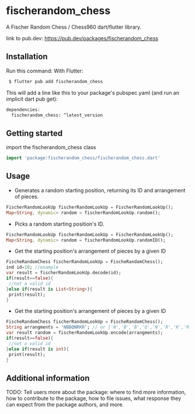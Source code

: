 # fischerandom_chess

A Fischer Random Chess / Chess960 dart/flutter library.

link to pub.dev:
https://pub.dev/packages/fischerandom_chess

## Installation

Run this command:
With Flutter:

```bash
 $ flutter pub add fischerandom_chess
```
This will add a line like this to your package's pubspec.yaml (and run an implicit dart pub get):

```bash
dependencies:
  fischerandom_chess: ^latest_version
```


## Getting started

import the fischerandom_chess class 

```dart
import 'package:fischerandom_chess/fischerandom_chess.dart' 
```


## Usage

- Generates a random starting position, returning its ID and arrangement of pieces.

```dart
FischerRandomLookUp fischerRandomLookUp = FischerRandomLookUp();
Map<String, dynamic> random = fischerRandomLookUp.random();
```

- Picks a random starting position's ID.

```dart
FischerRandomLookUp fischerRandomLookUp = FischerRandomLookUp();
Map<String, dynamic> random = fischerRandomLookUp.randomID();
```

- Get the starting position's arrangement of pieces by a given ID

```dart
FischeRandomChess fischerRandomLookUp = FischeRandomChess();
ind id=10; //example
var result = fischerRandomLookUp.decode(id);
if(result==false){
 //not a valid id
}else if(result is List<String>){
 print(result);
}
```

- Get the starting position's arrangement of pieces by a given ID

```dart
FischeRandomChess fischerRandomLookUp = FischeRandomChess();
String arrangments = 'NBBQNRKR'; // or ['N','B','B','Q','N','R','K','R']
var result random = fischerRandomLookUp.encode(arrangments);
if(result==false){
 //not a valid id
}else if(result is int){
 print(result);
}
```

## Additional information

TODO: Tell users more about the package: where to find more information, how to 
contribute to the package, how to file issues, what response they can expect 
from the package authors, and more.
